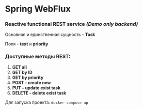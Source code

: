 <h1>Spring WebFlux</h1>
<h3>Reactive functional REST service <i>(Demo only backend)</i></h3>
<p>Основная и единственная сущность - <b>Task</b></p>
<p>Поля - <b>text</b> и <b>priority</b></p>
<h3>Доступные методы REST:</h3>
<ol>
    <li><b>GET all</b></li>
    <li><b>GET by ID</b></li>
    <li><b>GET by priority</b></li>
    <li><b>POST - create new</b></li>
    <li><b>PUT - update exist task</b></li>
    <li><b>DELETE - delete exist task</b></li>
</ol>

<p>Для запуска проекта: <code>docker-compose up</code></p>
